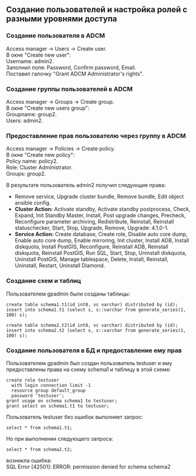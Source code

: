 ## Создание пользователей и настройка ролей с разными уровнями доступа ##   

### Создание пользователя в ADCM ###   
Access manager -> Users -> Create user.   
В окне "Create new user":   
Username: admin2.   
Заполнил поля: Password, Confirm password, Email.   
Поставил галочку "Grant ADCM Administrator's rights".   
   
### Создание группы пользователей в ADCM ###   
Access manager -> Groups -> Create group.    
В окне "Create new users group":   
Groupname: group2.   
Users: admin2.   

### Предоставление прав пользователю через группу в ADCM ###  
Access manager -> Policies -> Create policy.   
В окне "Create new policy":   
Policy name: policy2.   
Role: Cluster Administrator.   
Groups: group2.   
     
В результате пользователь admin2 получил следующие права:   
* Remove service, Upgrade cluster bundle, Remove bundle, Edit object ansible config.   
* **Cluster Action:** Activate standby, Activate standby postprocess, Check, Expand, Init Standby Master, Install, Post upgrade changes, Precheck, Reconfigure parameter archiving, Redistribute, Reinstall, Reinstall statuschecker, Start, Stop, Upgrade, Remove, Upgrade: 4.1.0-1.   
* **Service Action:** Create database, Create role, Disable auto core dump, Enable auto core dump, Enable mirroring, Init cluster, Install ADB, Install diskquota, Install PostGIS, Reconfigure, Reinstall ADB, Reinstall diskquota, Reinstall PostGIS, Run SQL, Start, Stop, Uninstall diskquota, Uninstall PostGIS, Manage tablespace, Delete, Install, Reinstall, Uninstall, Restart, Uninstall Diamond.
   
### Создание схем и таблиц ###   
Пользователем gpadmin были созданы таблицы:
```
create table schema1.t1(id int8, vc varchar) distributed by (id);
insert into schema1.t1 (select s, s::varchar from generate_series(1, 100) s);
```
```
create table schema2.t2(id int8, vc varchar) distributed by (id);
insert into schema2.t2 (select s, s::varchar from generate_series(1, 100) s);
```

### Создание пользователя в БД и предоставление ему прав ###   
Пользователем gpadmin был создан пользователь testuser и ему предоставлены права на схему schema1 и таблицу в этой схеме:   
```
create role testuser 
  with login connection limit -1 
  resource group default_group
  password 'testuser';
grant usage on schema schema1 to testuser;
grant select on schema1.t1 to testuser;
```
Пользователь testuser без ошибок выполняет запрос:   
```
select * from schema1.t1;
```
Но при выполнении следующего запроса:   
```
select * from schema2.t2;
```
возникла ошибка:   
SQL Error [42501]: ERROR: permission denied for schema schema2   
